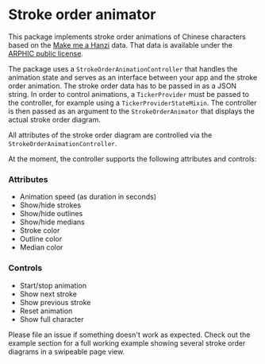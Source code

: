 # Stroke order animator

This package implements stroke order animations of Chinese characters based on the [Make me a Hanzi](https://github.com/skishore/makemeahanzi) data.
That data is available under the [ARPHIC public license](ARPHICPL.txt).

The package uses a `StrokeOrderAnimationController` that handles the animation state and serves as an interface between your app and the stroke order animation. The stroke order data has to be passed in as a JSON string. In order to control animations, a `TickerProvider` must be passed to the controller, for example using a `TickerProviderStateMixin`. The controller is then passed as an argument to the `StrokeOrderAnimator` that displays the actual stroke order diagram.

All attributes of the stroke order diagram are controlled via the `StrokeOrderAnimationController`.

At the moment, the controller supports the following attributes and controls:

### Attributes
* Animation speed (as duration in seconds)
* Show/hide strokes
* Show/hide outlines
* Show/hide medians
* Stroke color
* Outline color
* Median color

### Controls
* Start/stop animation
* Show next stroke
* Show previous stroke
* Reset animation
* Show full character

Please file an issue if something doesn't work as expected.
Check out the example section for a full working example showing several stroke order diagrams in a swipeable page view.